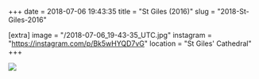 +++
date = 2018-07-06 19:43:35
title = "St Giles (2016)"
slug = "2018-St-Giles-2016"

[extra]
image = "/2018-07-06_19-43-35_UTC.jpg"
instagram = "https://instagram.com/p/Bk5wHYQD7vG"
location = "St Giles' Cathedral"
+++

<img src="/2018-07-06_19-43-35_UTC.jpg" />
